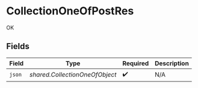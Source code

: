 # CollectionOneOfPostRes

OK


## Fields

| Field                          | Type                           | Required                       | Description                    |
| ------------------------------ | ------------------------------ | ------------------------------ | ------------------------------ |
| `json`                         | *shared.CollectionOneOfObject* | :heavy_check_mark:             | N/A                            |